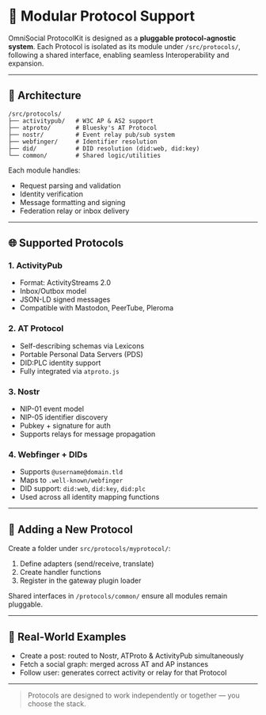 # 🔌 Modular Protocol Support

OmniSocial ProtocolKit is designed as a **pluggable protocol-agnostic system**. Each Protocol is isolated as its module under `/src/protocols/`, following a shared interface, enabling seamless Interoperability and expansion.

---

## 🧱 Architecture

```
/src/protocols/
├── activitypub/   # W3C AP & AS2 support
├── atproto/       # Bluesky's AT Protocol
├── nostr/         # Event relay pub/sub system
├── webfinger/     # Identifier resolution
├── did/           # DID resolution (did:web, did:key)
└── common/        # Shared logic/utilities
```

Each module handles:
- Request parsing and validation
- Identity verification
- Message formatting and signing
- Federation relay or inbox delivery

---

## 🌐 Supported Protocols

### 1. **ActivityPub**
- Format: ActivityStreams 2.0
- Inbox/Outbox model
- JSON-LD signed messages
- Compatible with Mastodon, PeerTube, Pleroma

### 2. **AT Protocol**
- Self-describing schemas via Lexicons
- Portable Personal Data Servers (PDS)
- DID:PLC identity support
- Fully integrated via `atproto.js`

### 3. **Nostr**
- NIP-01 event model
- NIP-05 identifier discovery
- Pubkey + signature for auth
- Supports relays for message propagation

### 4. **Webfinger + DIDs**
- Supports `@username@domain.tld`
- Maps to `.well-known/webfinger`
- DID support: `did:web`, `did:key`, `did:plc`
- Used across all identity mapping functions

---

## 🔧 Adding a New Protocol

Create a folder under `src/protocols/myprotocol/`:
1. Define adapters (send/receive, translate)
2. Create handler functions
3. Register in the gateway plugin loader

Shared interfaces in `/protocols/common/` ensure all modules remain pluggable.

---

## 📢 Real-World Examples
- Create a post: routed to Nostr, ATProto & ActivityPub simultaneously
- Fetch a social graph: merged across AT and AP instances
- Follow user: generates correct activity or relay for that Protocol

---

> Protocols are designed to work independently or together — you choose the stack.
